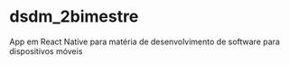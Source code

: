 # dsdm_2bimestre
App em React Native para matéria de desenvolvimento de software para dispositivos móveis

